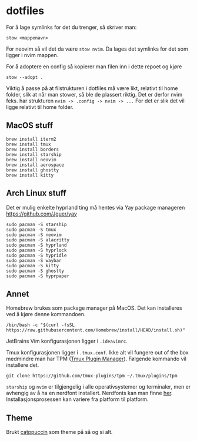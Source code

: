 # dotfiles

For å lage symlinks for det du trenger, så skriver man: 

```
stow <mappenavn>
```
For neovim så vil det da være ```stow nvim```. Da lages det symlinks for det som ligger i nvim mappen.

For å adoptere en config så kopierer man filen inn i dette repoet og kjøre

```
stow --adopt .
```
Viktig å passe på at filstrukturen i dotfiles må være likt, relativt til home folder, slik at når man stower, så ble de plassert riktig. Det er derfor nvim feks. har strukturen ```nvim -> .config -> nvim -> ...``` For det er slik det vil ligge relativt til home folder.
## MacOS stuff
```
brew install iterm2
brew install tmux 
brew install borders
brew install starship
brew install neovim
brew install aerospace
brew install ghostty
brew install kitty
```
## Arch Linux stuff
Det er mulig enkelte hyprland ting må hentes via Yay package manageren https://github.com/Jguer/yay 
```
sudo pacman -S starship
sudo pacman -S tmux 
sudo pacman -S neovim
sudo pacman -S alacritty
sudo pacman -S hyprland
sudo pacman -S hyprlock
sudo pacman -S hypridle
sudo pacman -S waybar
sudo pacman -S kitty
sudo pacman -S ghostty
sudo pacman -S hyprpaper
```
## Annet
Homebrew brukes som package manager på MacOS. Det kan installeres ved å kjøre denne kommandoen.
```
/bin/bash -c "$(curl -fsSL https://raw.githubusercontent.com/Homebrew/install/HEAD/install.sh)"
```

JetBrains Vim konfigurasjonen ligger i ```.ideavimrc```. 

Tmux konfigurasjonen ligger i ```.tmux.conf```. Ikke alt vil fungere out of the box medmindre man har TPM ([Tmux Plugin Manager](https://github.com/tmux-plugins/tpm)). Følgende kommando vil installere det. 
```
git clone https://github.com/tmux-plugins/tpm ~/.tmux/plugins/tpm
```

```starship``` og ```nvim``` er tilgjengelig i alle operativsystemer og terminaler, men er avhengig av å ha en nerdfont installert. Nerdfonts kan man finne [her](https://www.nerdfonts.com/). Installasjonsprosessen kan variere fra platform til platform.
## Theme
Brukt [catppuccin](https://github.com/catppuccin/catppuccin) som theme på så og si alt.
